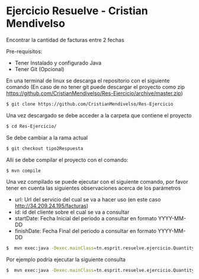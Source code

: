 # Ejercicio Resuelve - Cristian Mendivelso

Encontrar la cantidad de facturas entre 2 fechas

Pre-requisitos: 
  - Tener Instalado y configurado Java
  - Tener Git (Opcional)

En una terminal de linux se descarga el repositorio con el siguiente comando (En caso de no tener git puede descargar el proyecto como zip https://github.com/CristianMendivelso/Res-Ejercicio/archive/master.zip)
```sh
$ git clone https://github.com/CristianMendivelso/Res-Ejercicio
```
Una vez descargado se debe acceder a la carpeta que contiene el proyecto 
```sh
$ cd Res-Ejercicio/
```
Se debe cambiar a la rama actual

```sh
$ git checkout tipo2Respuesta
```

Allí se debe compilar el proyecto con el comando:
```sh
$ mvn compile
```
Una vez compilado se puede ejecutar con el siguiente comando, por favor tener en cuenta las siguientes observaciones acerca de los parámetros
  - url: Url del servicio del cual se va a hacer uso (en este caso http://34.209.24.195/facturas)
  - id: id del cliente sobre el cual se va a consultar
  - startDate: Fecha Inicial del periodo a consultar en formato YYYY-MM-DD
  - finishDate: Fecha Final del periodo a consultar en formato YYYY-MM-DD
  
```sh
$  mvn exec:java -Dexec.mainClass=tn.esprit.resuelve.ejercicio.QuantityOfInvoices -Dexec.args="'url' 'id' 'startDate' 'finishDate'"
```
Por ejemplo podría ejecutar la siguiente consulta
```sh
$  mvn exec:java -Dexec.mainClass=tn.esprit.resuelve.ejercicio.QuantityOfInvoices -Dexec.args="'http://34.209.24.195/facturas' '4e25ce61-e6e2-457a-89f7-116404990967' '2017-01-01' '2017-03-30'"

```
